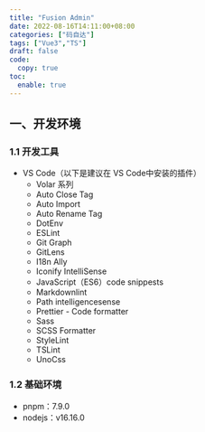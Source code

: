 ```yaml
---
title: "Fusion Admin"
date: 2022-08-16T14:11:00+08:00
categories: ["码自达"]
tags: ["Vue3","TS"]
draft: false
code:
  copy: true
toc:
  enable: true
---
```


## 一、开发环境

### 1.1 开发工具

- VS Code（以下是建议在 VS Code中安装的插件）
  - Volar 系列
  - Auto Close Tag
  - Auto Import
  - Auto Rename Tag
  - DotEnv
  - ESLint
  - Git Graph
  - GitLens
  - I18n Ally
  - Iconify IntelliSense
  - JavaScript（ES6）code snippests
  - Markdownlint
  - Path intelligencesense
  - Prettier - Code formatter
  - Sass
  - SCSS Formatter
  - StyleLint
  - TSLint
  - UnoCss

### 1.2 基础环境

- pnpm：7.9.0
- nodejs：v16.16.0
